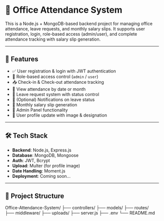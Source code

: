 # 🏢 Office Attendance System

This is a Node.js + MongoDB-based backend project for managing office attendance, leave requests, and monthly salary slips. It supports user registration, login, role-based access (admin/user), and complete attendance tracking with salary slip generation.

---

## 🚀 Features

- ✅ User registration & login with JWT authentication
- 🔐 Role-based access control (`admin` / `user`)
- 📥 Check-in & Check-out attendance tracking
- 📅 View attendance by date or month
- 📝 Leave request system with status control
- 📧 (Optional) Notifications on leave status
- 💸 Monthly salary slip generation
- 📂 Admin Panel functionality
- 👤 User profile update with image & designation

---

## 🛠️ Tech Stack

- **Backend**: Node.js, Express.js
- **Database**: MongoDB, Mongoose
- **Auth**: JWT, Bcrypt
- **Upload**: Multer (for profile image)
- **Date Handling**: Moment.js
- **Deployment**: Coming soon...

---

## 📁 Project Structure
Office-Attendance-System/
├── controllers/
├── models/
├── routes/
├── middleware/
├── uploads/
├── server.js
├── .env
└── README.md
